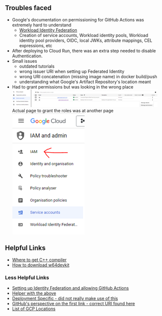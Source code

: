 

## Troubles faced
* Google's documentation on permissioning for GitHub Actions was extremely hard to understand
    * [Workload Identity Federation](https://cloud.google.com/iam/docs/workload-identity-federation)
    * Creation of service accounts, Workload identity pools, Workload identity pool providers, OIDC, local JWKs, attribute mappings, CEL expressions, etc
* After deploying to Cloud Run, there was an extra step needed to disable Authentication. 
* Small issues 
    * outdated tutorials
    * wrong issuer URI when setting up Federated Identity
    * wrong URI concatenation (missing image name) in docker build/push
    * understanding what Google's Artifact Repository's location meant
* Had to grant permissions but was looking in the wrong place
![Where I was stuck](photo_1.png)
Actual page to grant the roles was at another page  
![Where it should have been](photo_2.PNG)

## Helpful Links
* [Where to get C++ compiler](https://www.mingw-w64.org/downloads/)
* [How to download w64devkit](https://github.com/skeeto/w64devkit)

### Less Helpful Links
* [Setting up Identity Federation and allowing GitHub Actions](https://cloud.google.com/blog/products/identity-security/secure-your-use-of-third-party-tools-with-identity-federation)
* [Helper with the above](https://mahendranp.medium.com/gcp-workload-identity-federation-with-github-actions-1d320f62417c)
* [Deployment Specific - did not really make use of this](https://cloud.google.com/blog/products/devops-sre/deploy-to-cloud-run-with-github-actions)
* [GitHub's perspective on the first link - correct URI found here](https://docs.github.com/en/actions/deployment/security-hardening-your-deployments/configuring-openid-connect-in-google-cloud-platform)
* [List of GCP Locations](https://cloud.google.com/artifact-registry/docs/repositories/repo-locations)